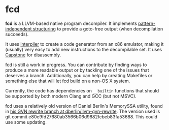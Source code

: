 # fcd

**fcd** is a LLVM-based native program decompiler. It implements
[pattern-independent structuring][1] to provide a goto-free output (when
decompilation succeeds).

It uses [interpiler][2] to create a code generator from an x86 emulator, making
it (usually) very easy to add new instructions to the decompilable set. It uses
[Capstone][4] for disassembly.

fcd is still a work in progress. You can contribute by finding ways to produce
a more readable output or by tackling one of the issues that deserves a branch.
Additionally, you can help by creating Makefiles or something else that will let
fcd build on a non-OS X system.

Currently, the code has dependencies on `__builtin` functions that should be
supported by both modern Clang and GCC (but not MSVC).

fcd uses a relatively old version of Daniel Berlin's MemorySSA utility, found in
[his GVN rewrite branch at dberlin/llvm-gvn-rewrite][3]. The version used is git
commit e80e9fd27680ab3566b06d9882fcbeb83fa53688. This could use some updating.

  [1]: http://www.internetsociety.org/doc/no-more-gotos-decompilation-using-pattern-independent-control-flow-structuring-and-semantics
  [2]: https://github.com/zneak/interpiler
  [3]: https://github.com/dberlin/llvm-gvn-rewrite
  [4]: https://github.com/aquynh/capstone